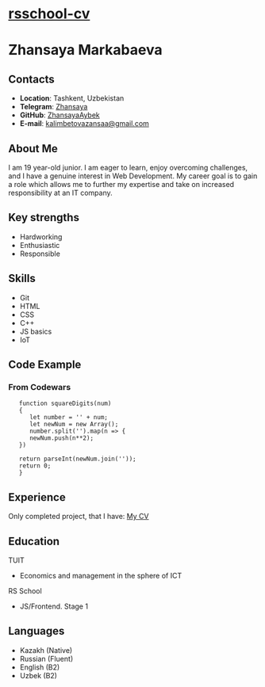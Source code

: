 # **[rsschool-cv](https://ZhansayaAybek.github.io/rsschool-cv/)**
# **Zhansaya Markabaeva**
## **Contacts**
- **Location**: Tashkent, Uzbekistan
- **Telegram**: [Zhansaya](https://t.me/zhan_sayaaaa)
- **GitHub**: [ZhansayaAybek](https://github.com/ZhansayaAybek)
- **E-mail**: kalimbetovazansaa@gmail.com
## **About Me**
I am 19 year-old junior. I am eager to learn, enjoy overcoming challenges, and I have a genuine interest in Web Development. My career goal is to gain a role which allows me to further my expertise and take on increased responsibility at an IT company.
   
## **Key strengths**
- Hardworking
- Enthusiastic
- Responsible

## **Skills**
- Git
- HTML
- CSS
- C++
- JS basics
- IoT

## **Code Example**
### From Codewars
```
   function squareDigits(num)
   {
      let number = '' + num;
      let newNum = new Array();
      number.split('').map(n => {
      newNum.push(n**2);
   })
  
   return parseInt(newNum.join(''));
   return 0;
   }
```
## **Experience** 
Only completed project, that I have:
<a href="https://ZhansayaAybek.github.io/rsschool-cv/">My CV</a> 

## **Education**
TUIT
- Economics and management in the sphere of ICT

RS School
- JS/Frontend. Stage 1
## **Languages**
- Kazakh (Native)
- Russian (Fluent)
- English (B2)
- Uzbek (B2)
